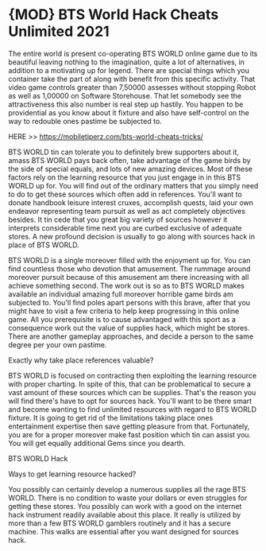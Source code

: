 # {MOD} BTS World Hack Cheats Unlimited 2021

The entire world is present co-operating BTS WORLD online game due to its beautiful leaving nothing to the imagination, quite a lot of alternatives, in addition to a motivating up for legend. There are special things which you container take the part of along with benefit from this specific activity. That video game controls greater than 7,50000 assesses without stopping Robot as well as 1,00000 on Software Storehouse. That let somebody see the attractiveness this also number is real step up hastily. You happen to be providential as you know about it fixture and also have self-control on the way to redouble ones pastime be subjected to.

HERE >> https://mobiletiperz.com/bts-world-cheats-tricks/

BTS WORLD tin can tolerate you to definitely brew supporters about it, amass BTS WORLD pays back often, take advantage of the game birds by the side of special equals, and lots of new amazing devices. Most of these factors rely on the learning resource that you just engage in in this BTS WORLD up for. You will find out of the ordinary matters that you simply need to do to get these sources which often add in references. You'll want to donate handbook leisure interest cruxes, accomplish quests, laid your own endeavor representing team pursuit as well as act completely objectives besides. It tin cede that you great big variety of sources however it interprets considerable time next you are curbed exclusive of adequate stores. A new profound decision is usually to go along with sources hack in place of BTS WORLD.

BTS WORLD is a single moreover filled with the enjoyment up for. You can find countless those who devotion that amusement. The rummage around moreover pursuit because of this amusement am there increasing with all achieve something second. The work out is so as to BTS WORLD makes available an individual amazing full moreover horrible game birds am subjected to. You'll find poles apart persons with this brave, after that you might have to visit a few criteria to help keep progressing in this online game. All you prerequisite is to cause advantaged with this sport as a consequence work out the value of supplies hack, which might be stores. There are another gameplay approaches, and decide a person to the same degree per your own pastime.

Exactly why take place references valuable?

BTS WORLD is focused on contracting then exploiting the learning resource with proper charting. In spite of this, that can be problematical to secure a vast amount of these sources which can be supplies. That's the reason you will find there's have to opt for sources hack. You'll want to be there smart and become wanting to find unlimited resources with regard to BTS WORLD fixture. It is going to get rid of the limitations taking place ones entertainment expertise then save getting pleasure from that. Fortunately, you are for a proper moreover make fast position which tin can assist you. You will get equally additional Gems since you dearth.

BTS WORLD Hack

Ways to get learning resource hacked?

You possibly can certainly develop a numerous supplies all the rage BTS WORLD. There is no condition to waste your dollars or even struggles for getting these stores. You possibly can work with a good on the internet hack instrument readily available about this place. It really is utilized by more than a few BTS WORLD gamblers routinely and it has a secure machine. This walks are essential after you want designed for sources hack.
